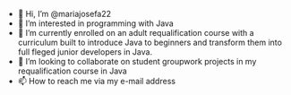- 👋 Hi, I’m @mariajosefa22
- 👀 I’m interested in programming with Java
- 🌱 I’m currently enrolled on an adult requalification course with a curriculum built to introduce Java to beginners and transform them into full fleged junior developers in Java.
- 💞️ I’m looking to collaborate on student groupwork projects in my requalification course in Java
- 📫 How to reach me via my e-mail address

<!---
mariajosefa22/mariajosefa22 is a ✨ special ✨ repository because its `README.md` (this file) appears on your GitHub profile.
You can click the Preview link to take a look at your changes.
--->
